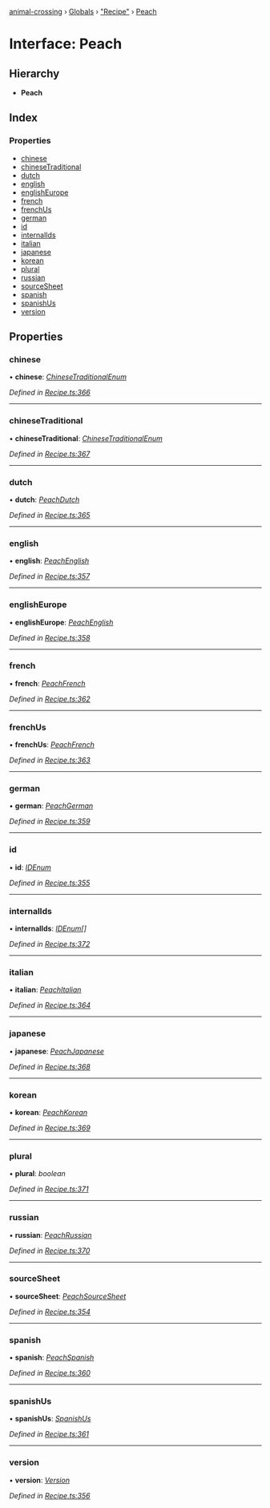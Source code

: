 [animal-crossing](../README.md) › [Globals](../globals.md) › ["Recipe"](../modules/_recipe_.md) › [Peach](_recipe_.peach.md)

# Interface: Peach

## Hierarchy

* **Peach**

## Index

### Properties

* [chinese](_recipe_.peach.md#chinese)
* [chineseTraditional](_recipe_.peach.md#chinesetraditional)
* [dutch](_recipe_.peach.md#dutch)
* [english](_recipe_.peach.md#english)
* [englishEurope](_recipe_.peach.md#englisheurope)
* [french](_recipe_.peach.md#french)
* [frenchUs](_recipe_.peach.md#frenchus)
* [german](_recipe_.peach.md#german)
* [id](_recipe_.peach.md#id)
* [internalIds](_recipe_.peach.md#internalids)
* [italian](_recipe_.peach.md#italian)
* [japanese](_recipe_.peach.md#japanese)
* [korean](_recipe_.peach.md#korean)
* [plural](_recipe_.peach.md#plural)
* [russian](_recipe_.peach.md#russian)
* [sourceSheet](_recipe_.peach.md#sourcesheet)
* [spanish](_recipe_.peach.md#spanish)
* [spanishUs](_recipe_.peach.md#spanishus)
* [version](_recipe_.peach.md#version)

## Properties

###  chinese

• **chinese**: *[ChineseTraditionalEnum](../enums/_recipe_.chinesetraditionalenum.md)*

*Defined in [Recipe.ts:366](https://github.com/Norviah/animal-crossing/blob/4ad5c16/module/types/Recipe.ts#L366)*

___

###  chineseTraditional

• **chineseTraditional**: *[ChineseTraditionalEnum](../enums/_recipe_.chinesetraditionalenum.md)*

*Defined in [Recipe.ts:367](https://github.com/Norviah/animal-crossing/blob/4ad5c16/module/types/Recipe.ts#L367)*

___

###  dutch

• **dutch**: *[PeachDutch](../enums/_recipe_.peachdutch.md)*

*Defined in [Recipe.ts:365](https://github.com/Norviah/animal-crossing/blob/4ad5c16/module/types/Recipe.ts#L365)*

___

###  english

• **english**: *[PeachEnglish](../enums/_recipe_.peachenglish.md)*

*Defined in [Recipe.ts:357](https://github.com/Norviah/animal-crossing/blob/4ad5c16/module/types/Recipe.ts#L357)*

___

###  englishEurope

• **englishEurope**: *[PeachEnglish](../enums/_recipe_.peachenglish.md)*

*Defined in [Recipe.ts:358](https://github.com/Norviah/animal-crossing/blob/4ad5c16/module/types/Recipe.ts#L358)*

___

###  french

• **french**: *[PeachFrench](../enums/_recipe_.peachfrench.md)*

*Defined in [Recipe.ts:362](https://github.com/Norviah/animal-crossing/blob/4ad5c16/module/types/Recipe.ts#L362)*

___

###  frenchUs

• **frenchUs**: *[PeachFrench](../enums/_recipe_.peachfrench.md)*

*Defined in [Recipe.ts:363](https://github.com/Norviah/animal-crossing/blob/4ad5c16/module/types/Recipe.ts#L363)*

___

###  german

• **german**: *[PeachGerman](../enums/_recipe_.peachgerman.md)*

*Defined in [Recipe.ts:359](https://github.com/Norviah/animal-crossing/blob/4ad5c16/module/types/Recipe.ts#L359)*

___

###  id

• **id**: *[IDEnum](../enums/_recipe_.idenum.md)*

*Defined in [Recipe.ts:355](https://github.com/Norviah/animal-crossing/blob/4ad5c16/module/types/Recipe.ts#L355)*

___

###  internalIds

• **internalIds**: *[IDEnum](../enums/_recipe_.idenum.md)[]*

*Defined in [Recipe.ts:372](https://github.com/Norviah/animal-crossing/blob/4ad5c16/module/types/Recipe.ts#L372)*

___

###  italian

• **italian**: *[PeachItalian](../enums/_recipe_.peachitalian.md)*

*Defined in [Recipe.ts:364](https://github.com/Norviah/animal-crossing/blob/4ad5c16/module/types/Recipe.ts#L364)*

___

###  japanese

• **japanese**: *[PeachJapanese](../enums/_recipe_.peachjapanese.md)*

*Defined in [Recipe.ts:368](https://github.com/Norviah/animal-crossing/blob/4ad5c16/module/types/Recipe.ts#L368)*

___

###  korean

• **korean**: *[PeachKorean](../enums/_recipe_.peachkorean.md)*

*Defined in [Recipe.ts:369](https://github.com/Norviah/animal-crossing/blob/4ad5c16/module/types/Recipe.ts#L369)*

___

###  plural

• **plural**: *boolean*

*Defined in [Recipe.ts:371](https://github.com/Norviah/animal-crossing/blob/4ad5c16/module/types/Recipe.ts#L371)*

___

###  russian

• **russian**: *[PeachRussian](../enums/_recipe_.peachrussian.md)*

*Defined in [Recipe.ts:370](https://github.com/Norviah/animal-crossing/blob/4ad5c16/module/types/Recipe.ts#L370)*

___

###  sourceSheet

• **sourceSheet**: *[PeachSourceSheet](../enums/_recipe_.peachsourcesheet.md)*

*Defined in [Recipe.ts:354](https://github.com/Norviah/animal-crossing/blob/4ad5c16/module/types/Recipe.ts#L354)*

___

###  spanish

• **spanish**: *[PeachSpanish](../enums/_recipe_.peachspanish.md)*

*Defined in [Recipe.ts:360](https://github.com/Norviah/animal-crossing/blob/4ad5c16/module/types/Recipe.ts#L360)*

___

###  spanishUs

• **spanishUs**: *[SpanishUs](../enums/_recipe_.spanishus.md)*

*Defined in [Recipe.ts:361](https://github.com/Norviah/animal-crossing/blob/4ad5c16/module/types/Recipe.ts#L361)*

___

###  version

• **version**: *[Version](../enums/_recipe_.version.md)*

*Defined in [Recipe.ts:356](https://github.com/Norviah/animal-crossing/blob/4ad5c16/module/types/Recipe.ts#L356)*
